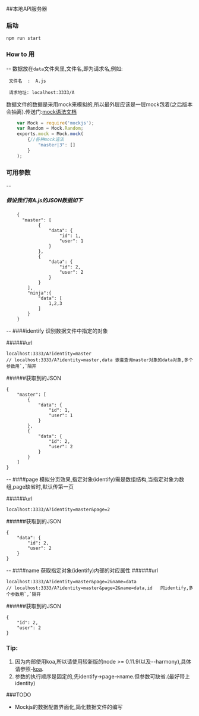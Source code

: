 ##本地API服务器
###  启动
```shell
npm run start
```
###  How to 用
--
数据放在`data`文件夹里,文件名,即为请求名,例如:

```
 文件名  :  A.js
```
```
 请求地址: localhost:3333/A
```
数据文件的数据是采用mock来模拟的,所以最外层应该是一层mock包着(之后版本会抽离).传送门:[mock语法文档](https://github.com/nuysoft/Mock/wiki)
```javascript
    var Mock = require('mockjs');
    var Random = Mock.Random;
    exports.mock = Mock.mock(
        {//各种mock语法
            "master|3": []
        }
    );
```
### 可用参数
--
##### 假设我们有A.js的JSON数据如下
```
    {
      "master": [
            {
                "data": {
                    "id": 1,
                    "user": 1
                }
            },
            {
                "data": {
                    "id": 2,
                    "user": 2
                }
            }
        ],
        "ninja":{
            "data": [
                1,2,3
            ]
        }
    }
```
--
####identify
识别数据文件中指定的对象

######url
  ```
  localhost:3333/A?identity=master
  // localhost:3333/A?identity=master,data 嵌套查询master对象的data对象,多个参数用`,`隔开
  ```
######获取到的JSON
  ```
  {
      "master": [
          {
              "data": {
                  "id": 1,
                  "user": 1
              }
          },
          {
              "data": {
                  "id": 2,
                  "user": 2
              }
          }
      ]
  }
  ```
--
####page
模拟分页效果,指定对象(identify)需是数组结构,当指定对象为数组,page缺省时,默认传第一页

######url
  ```
  localhost:3333/A?identity=master&page=2
  ```
######获取到的JSON
  ```
  {
      "data": {
          "id": 2,
          "user": 2
      }
  }
  ```
--
####name
获取指定对象(identify)内部的对应属性
######url
  ```
  localhost:3333/A?identity=master&page=2&name=data
  // localhost:3333/A?identity=master&page=2&name=data,id   同identify,多个参数用`,`隔开
  ```
######获取到的JSON
  ```
  {
      "id": 2,
      "user": 2
  }
  ```

### Tip:
1. 因为内部使用koa,所以请使用较新版的node >= 0.11.9(以及--harmony),具体请参照-[koa](https://github.com/koajs/koa).
2. 参数的执行顺序是固定的,先identify->page->name.但参数可缺省.(最好带上identity)


###TODO
* Mockjs的数据配置界面化,简化数据文件的编写
